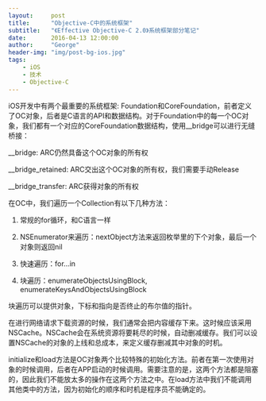 ```yaml
---
layout:     post
title:      "Objective-C中的系统框架"
subtitle:   "《Effective Objective-C 2.0》系统框架部分笔记"
date:       2016-04-13 12:00:00
author:     "George"
header-img: "img/post-bg-ios.jpg"
tags:
    - iOS
    - 技术
    - Objective-C
---
```


iOS开发中有两个最重要的系统框架: Foundation和CoreFoundation，前者定义了OC对象，后者是C语言的API和数据结构。对于Foundation中的每一个OC对象，我们都有一个对应的CoreFoundation数据结构，使用__bridge可以进行无缝桥接：

__bridge: ARC仍然具备这个OC对象的所有权

__bridge_retained: ARC交出这个OC对象的所有权，我们需要手动Release

__bridge_transfer: ARC获得对象的所有权

在OC中，我们遍历一个Collection有以下几种方法：

1. 常规的for循环，和C语言一样

2. NSEnumerator来遍历：nextObject方法来返回枚举里的下个对象，最后一个对象则返回nil

3. 快速遍历：for...in

4. 块遍历：enumerateObjectsUsingBlock, enumerateKeysAndObjectsUsingBlock

块遍历可以提供对象，下标和指向是否终止的布尔值的指针。

在进行网络请求下载资源的时候，我们通常会把内容缓存下来。这时候应该采用NSCache。NSCache会在系统资源将要耗尽的时候，自动删减缓存。我们可以设置NSCache的对象的上线和总成本，来定义缓存删减其中对象的时机。

initialize和load方法是OC对象两个比较特殊的初始化方法。前者在第一次使用对象的时候调用，后者在APP启动的时候调用。需要注意的是，这两个方法都是阻塞的，因此我们不能放太多的操作在这两个方法之中。在load方法中我们不能调用其他类中的方法，因为初始化的顺序和时机是程序员不能确定的。